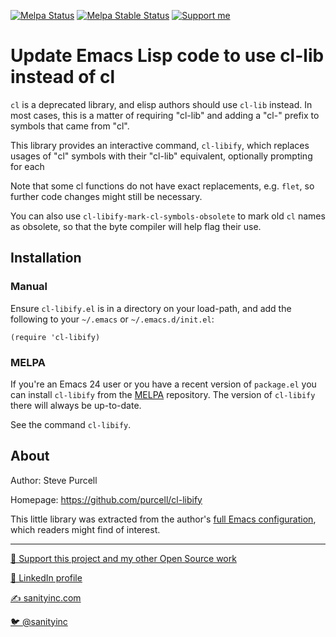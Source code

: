 [![Melpa Status](http://melpa.org/packages/cl-libify-badge.svg)](http://melpa.org/#/cl-libify)
[![Melpa Stable Status](http://stable.melpa.org/packages/cl-libify-badge.svg)](http://stable.melpa.org/#/cl-libify)
<a href="https://www.patreon.com/sanityinc"><img alt="Support me" src="https://img.shields.io/badge/Support%20Me-%F0%9F%92%97-ff69b4.svg"></a>

# Update Emacs Lisp code to use cl-lib instead of cl

`cl` is a deprecated library, and elisp authors should use `cl-lib`
instead.  In most cases, this is a matter of requiring "cl-lib" and
adding a "cl-" prefix to symbols that came from "cl".

This library provides an interactive command, `cl-libify`, which
replaces usages of "cl" symbols with their "cl-lib" equivalent,
optionally prompting for each

Note that some cl functions do not have exact replacements,
e.g. `flet`, so further code changes might still be necessary.

You can also use `cl-libify-mark-cl-symbols-obsolete` to mark old `cl`
names as obsolete, so that the byte compiler will help flag their use.

## Installation

### Manual

Ensure `cl-libify.el` is in a directory on your load-path, and
add the following to your `~/.emacs` or `~/.emacs.d/init.el`:

```elisp
(require 'cl-libify)
```

### MELPA

If you're an Emacs 24 user or you have a recent version of
`package.el` you can install `cl-libify` from the
[MELPA](http://melpa.org) repository. The version of
`cl-libify` there will always be up-to-date.

See the command `cl-libify`.

## About

Author: Steve Purcell <steve at sanityinc dot com>

Homepage: https://github.com/purcell/cl-libify

This little library was extracted from the author's
[full Emacs configuration](https://github.com/purcell/emacs.d), which
readers might find of interest.

<hr>

[💝 Support this project and my other Open Source work](https://www.patreon.com/sanityinc)

[💼 LinkedIn profile](https://uk.linkedin.com/in/stevepurcell)

[✍ sanityinc.com](http://www.sanityinc.com/)

[🐦 @sanityinc](https://twitter.com/sanityinc)
